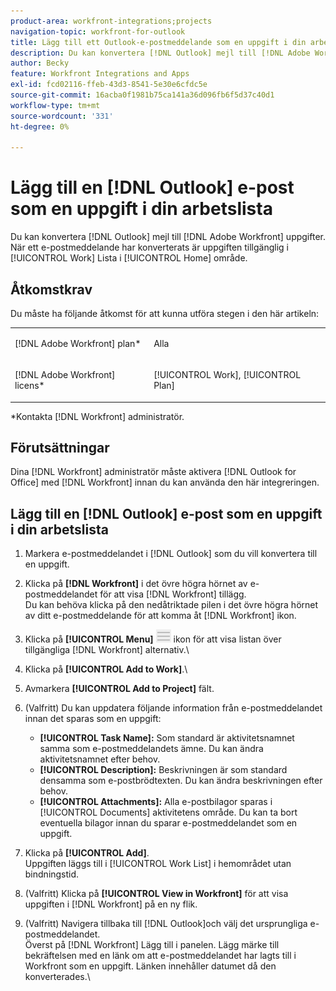 ```yaml
---
product-area: workfront-integrations;projects
navigation-topic: workfront-for-outlook
title: Lägg till ett Outlook-e-postmeddelande som en uppgift i din arbetslista
description: Du kan konvertera [!DNL Outlook] mejl till [!DNL Adobe Workfront] uppgifter. När ett e-postmeddelande har konverterats är uppgiften tillgänglig i din arbetslista i hemområdet.
author: Becky
feature: Workfront Integrations and Apps
exl-id: fcd02116-ffeb-43d3-8541-5e30e6cfdc5e
source-git-commit: 16acba0f1981b75ca141a36d096fb6f5d37c40d1
workflow-type: tm+mt
source-wordcount: '331'
ht-degree: 0%

---
```


# Lägg till en [!DNL Outlook] e-post som en uppgift i din arbetslista

Du kan konvertera [!DNL Outlook] mejl till [!DNL Adobe Workfront] uppgifter. När ett e-postmeddelande har konverterats är uppgiften tillgänglig i [!UICONTROL Work] Lista i [!UICONTROL Home] område.

## Åtkomstkrav

Du måste ha följande åtkomst för att kunna utföra stegen i den här artikeln:

<table style="table-layout:auto"> 
 <col> 
 <col> 
 <tbody> 
  <tr> 
   <td role="rowheader">[!DNL Adobe Workfront] plan*</td> 
   <td> <p>Alla</p> </td> 
  </tr> 
  <tr> 
   <td role="rowheader">[!DNL Adobe Workfront] licens*</td> 
   <td> <p>[!UICONTROL Work], [!UICONTROL Plan]</p> </td> 
  </tr> 
 </tbody> 
</table>

&#42;Kontakta [!DNL Workfront] administratör.

## Förutsättningar

Dina [!DNL Workfront] administratör måste aktivera [!DNL Outlook for Office] med [!DNL Workfront] innan du kan använda den här integreringen.

## Lägg till en [!DNL Outlook] e-post som en uppgift i din arbetslista

1. Markera e-postmeddelandet i [!DNL Outlook] som du vill konvertera till en uppgift.
1. Klicka på **[!DNL Workfront]** i det övre högra hörnet av e-postmeddelandet för att visa [!DNL Workfront] tillägg.\
   Du kan behöva klicka på den nedåtriktade pilen i det övre högra hörnet av ditt e-postmeddelande för att komma åt [!DNL Workfront] ikon.

1. Klicka på **[!UICONTROL Menu]** ![o365_addin_menu_icon.png](assets/o365-addin-menu2-icon.png) ikon för att visa listan över tillgängliga [!DNL Workfront] alternativ.\


1. Klicka på **[!UICONTROL Add to Work]**.\

1. Avmarkera **[!UICONTROL Add to Project]** fält.
1. (Valfritt) Du kan uppdatera följande information från e-postmeddelandet innan det sparas som en uppgift:

   * **[!UICONTROL Task Name]:** Som standard är aktivitetsnamnet samma som e-postmeddelandets ämne. Du kan ändra aktivitetsnamnet efter behov.
   * **[!UICONTROL Description]:** Beskrivningen är som standard densamma som e-postbrödtexten. Du kan ändra beskrivningen efter behov.
   * **[!UICONTROL Attachments]:** Alla e-postbilagor sparas i [!UICONTROL Documents] aktivitetens område. Du kan ta bort eventuella bilagor innan du sparar e-postmeddelandet som en uppgift.

1. Klicka på **[!UICONTROL Add]**.\
   Uppgiften läggs till i [!UICONTROL Work List] i hemområdet utan bindningstid.

1. (Valfritt) Klicka på **[!UICONTROL View in Workfront]** för att visa uppgiften i [!DNL Workfront] på en ny flik.

1. (Valfritt) Navigera tillbaka till [!DNL Outlook]och välj det ursprungliga e-postmeddelandet.\
   Överst på [!DNL Workfront] Lägg till i panelen. Lägg märke till bekräftelsen med en länk om att e-postmeddelandet har lagts till i Workfront som en uppgift. Länken innehåller datumet då den konverterades.\
